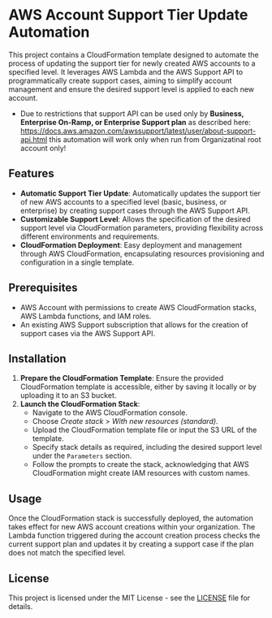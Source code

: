 # AWS Account Support Tier Update Automation

This project contains a CloudFormation template designed to automate the process of updating the support tier for newly created AWS accounts to a specified level. It leverages AWS Lambda and the AWS Support API to programmatically create support cases, aiming to simplify account management and ensure the desired support level is applied to each new account. </br>
- Due to restrictions that support API can be used only by **Business, Enterprise On-Ramp, or Enterprise Support plan** as described here: https://docs.aws.amazon.com/awssupport/latest/user/about-support-api.html this automation will work only when run from Organizatinal root account only!

## Features

- **Automatic Support Tier Update**: Automatically updates the support tier of new AWS accounts to a specified level (basic, business, or enterprise) by creating support cases through the AWS Support API.
- **Customizable Support Level**: Allows the specification of the desired support level via CloudFormation parameters, providing flexibility across different environments and requirements.
- **CloudFormation Deployment**: Easy deployment and management through AWS CloudFormation, encapsulating resources provisioning and configuration in a single template.

## Prerequisites

- AWS Account with permissions to create AWS CloudFormation stacks, AWS Lambda functions, and IAM roles.
- An existing AWS Support subscription that allows for the creation of support cases via the AWS Support API.

## Installation

1. **Prepare the CloudFormation Template**: Ensure the provided CloudFormation template is accessible, either by saving it locally or by uploading it to an S3 bucket.
2. **Launch the CloudFormation Stack**:
   - Navigate to the AWS CloudFormation console.
   - Choose *Create stack* > *With new resources (standard)*.
   - Upload the CloudFormation template file or input the S3 URL of the template.
   - Specify stack details as required, including the desired support level under the `Parameters` section.
   - Follow the prompts to create the stack, acknowledging that AWS CloudFormation might create IAM resources with custom names.

## Usage

Once the CloudFormation stack is successfully deployed, the automation takes effect for new AWS account creations within your organization. The Lambda function triggered during the account creation process checks the current support plan and updates it by creating a support case if the plan does not match the specified level.

## License

This project is licensed under the MIT License - see the [LICENSE](LICENSE) file for details.
